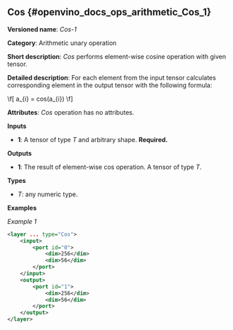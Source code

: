 ## Cos <a name="Cos"></a> {#openvino_docs_ops_arithmetic_Cos_1}

**Versioned name**: *Cos-1*

**Category**: Arithmetic unary operation

**Short description**: *Cos* performs element-wise cosine operation with given tensor.

**Detailed description**: For each element from the input tensor calculates corresponding
element in the output tensor with the following formula:

\f[
a_{i} = cos(a_{i})
\f]

**Attributes**: *Cos* operation has no attributes.

**Inputs**

* **1**: A tensor of type *T* and arbitrary shape. **Required.**

**Outputs**

* **1**: The result of element-wise cos operation. A tensor of type *T*.

**Types**

* *T*: any numeric type.


**Examples**

*Example 1*

```xml
<layer ... type="Cos">
    <input>
        <port id="0">
            <dim>256</dim>
            <dim>56</dim>
        </port>
    </input>
    <output>
        <port id="1">
            <dim>256</dim>
            <dim>56</dim>
        </port>
    </output>
</layer>
```
